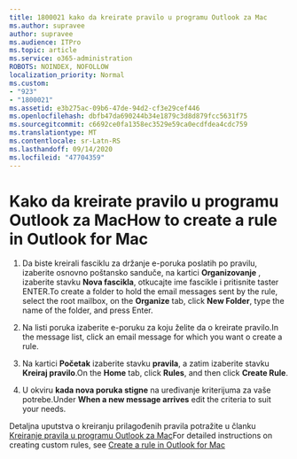 ```yaml
---
title: 1800021 kako da kreirate pravilo u programu Outlook za Mac
ms.author: supravee
author: supravee
ms.audience: ITPro
ms.topic: article
ms.service: o365-administration
ROBOTS: NOINDEX, NOFOLLOW
localization_priority: Normal
ms.custom:
- "923"
- "1800021"
ms.assetid: e3b275ac-09b6-47de-94d2-cf3e29cef446
ms.openlocfilehash: dbfb47da690244b34e1879c3d8d879fcc5631f75
ms.sourcegitcommit: c6692ce0fa1358ec3529e59ca0ecdfdea4cdc759
ms.translationtype: MT
ms.contentlocale: sr-Latn-RS
ms.lasthandoff: 09/14/2020
ms.locfileid: "47704359"
---
```

# <a name="how-to-create-a-rule-in-outlook-for-mac"></a><span data-ttu-id="1cb78-102">Kako da kreirate pravilo u programu Outlook za Mac</span><span class="sxs-lookup"><span data-stu-id="1cb78-102">How to create a rule in Outlook for Mac</span></span>

1. <span data-ttu-id="1cb78-103">Da biste kreirali fasciklu za držanje e-poruka poslatih po pravilu, izaberite osnovno poštansko sanduče, na kartici **Organizovanje** , izaberite stavku **Nova fascikla**, otkucajte ime fascikle i pritisnite taster ENTER.</span><span class="sxs-lookup"><span data-stu-id="1cb78-103">To create a folder to hold the email messages sent by the rule, select the root mailbox, on the **Organize** tab, click **New Folder**, type the name of the folder, and press Enter.</span></span>

2. <span data-ttu-id="1cb78-104">Na listi poruka izaberite e-poruku za koju želite da o kreirate pravilo.</span><span class="sxs-lookup"><span data-stu-id="1cb78-104">In the message list, click an email message for which you want o create a rule.</span></span>

3. <span data-ttu-id="1cb78-105">Na kartici **Početak** izaberite stavku **pravila**, a zatim izaberite stavku **Kreiraj pravilo**.</span><span class="sxs-lookup"><span data-stu-id="1cb78-105">On the **Home** tab, click **Rules**, and then click **Create Rule**.</span></span>

4. <span data-ttu-id="1cb78-106">U okviru **kada nova poruka stigne** na uređivanje kriterijuma za vaše potrebe.</span><span class="sxs-lookup"><span data-stu-id="1cb78-106">Under **When a new message arrives** edit the criteria to suit your needs.</span></span> 

<span data-ttu-id="1cb78-107">Detaljna uputstva o kreiranju prilagođenih pravila potražite u članku [Kreiranje pravila u programu Outlook za Mac](https://aka.ms/AA1uy0v)</span><span class="sxs-lookup"><span data-stu-id="1cb78-107">For detailed instructions on creating custom rules, see [Create a rule in Outlook for Mac](https://aka.ms/AA1uy0v)</span></span>
  